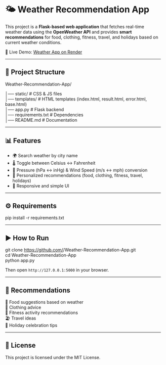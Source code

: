 # 🌤️ Weather Recommendation App

This project is a **Flask-based web application** that fetches real-time weather data using the **OpenWeather API** and provides **smart recommendations** for food, clothing, fitness, travel, and holidays based on current weather conditions.

🔗 Live Demo: [Weather App on Render](https://alfiya-weather-app.onrender.com)

---

## 📂 Project Structure

Weather-Recommendation-App/

│── static/                      # CSS & JS files  
│── templates/                   # HTML templates (index.html, result.html, error.html, base.html)  
│── app.py                       # Flask backend  
│── requirements.txt             # Dependencies  
│── README.md                    # Documentation  

---

## 📊 Features

- 🌍 Search weather by city name  
- 🌡️ Toggle between Celsius ↔ Fahrenheit  
- 💨 Pressure (hPa ↔ inHg) & Wind Speed (m/s ↔ mph) conversion  
- 🎯 Personalized recommendations (food, clothing, fitness, travel, holidays)  
- 📱 Responsive and simple UI  

---

## ⚙️ Requirements

pip install -r requirements.txt

---

## ▶️ How to Run

git clone https://github.com/<your-username>/Weather-Recommendation-App.git  
cd Weather-Recommendation-App  
python app.py  

Then open `http://127.0.0.1:5000` in your browser.

---

## 📌 Recommendations

🥗 Food suggestions based on weather  
👕 Clothing advice  
🏃 Fitness activity recommendations  
🏖️ Travel ideas  
🎉 Holiday celebration tips  

---

## 📜 License  

This project is licensed under the MIT License.

